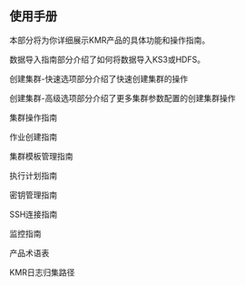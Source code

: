 ## 使用手册

本部分将为你详细展示KMR产品的具体功能和操作指南。

数据导入指南部分介绍了如何将数据导入KS3或HDFS。

创建集群-快速选项部分介绍了快速创建集群的操作

创建集群-高级选项部分介绍了更多集群参数配置的创建集群操作

集群操作指南

作业创建指南

集群模板管理指南

执行计划指南

密钥管理指南

SSH连接指南

监控指南

产品术语表

KMR日志归集路径
